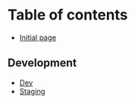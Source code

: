 # Table of contents

* [Initial page](README.md)

## Development

* [Dev](development/dev.md)
* [Staging](development/staging.md)

